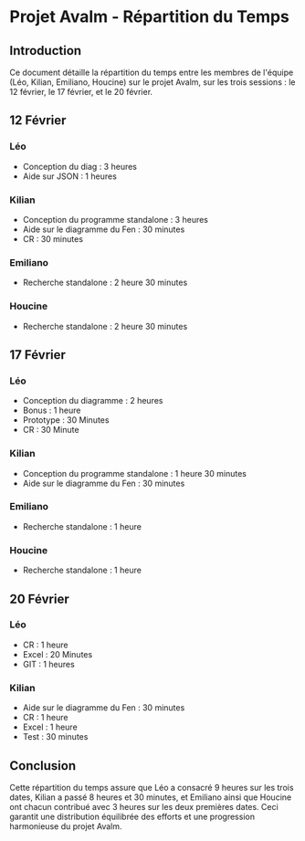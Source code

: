 # Projet Avalm - Répartition du Temps

## Introduction
Ce document détaille la répartition du temps entre les membres de l'équipe (Léo, Kilian, Emiliano, Houcine) sur le projet Avalm, sur les trois sessions : le 12 février, le 17 février, et le 20 février.

## 12 Février
### Léo
- Conception du diag : 3 heures
- Aide sur JSON : 1 heures

### Kilian
- Conception du programme standalone : 3 heures 
- Aide sur le diagramme du Fen : 30 minutes
- CR : 30 minutes

### Emiliano
- Recherche standalone : 2 heure 30 minutes

### Houcine
- Recherche standalone : 2 heure 30 minutes

## 17 Février
### Léo
- Conception du diagramme : 2 heures
- Bonus : 1 heure
- Prototype : 30 Minutes
- CR : 30 Minute

### Kilian
- Conception du programme standalone : 1 heure 30 minutes
- Aide sur le diagramme du Fen : 30 minutes

### Emiliano
- Recherche standalone : 1 heure

### Houcine
- Recherche standalone : 1 heure

## 20 Février
### Léo
- CR : 1 heure
- Excel : 20 Minutes 
- GIT : 1 heures

### Kilian
- Aide sur le diagramme du Fen : 30 minutes
- CR : 1 heure
- Excel : 1 heure
- Test : 30 minutes


## Conclusion
Cette répartition du temps assure que Léo a consacré 9 heures sur les trois dates, Kilian a passé 8 heures et 30 minutes, et Emiliano ainsi que Houcine ont chacun contribué avec 3 heures sur les deux premières dates. Ceci garantit une distribution équilibrée des efforts et une progression harmonieuse du projet Avalm.
